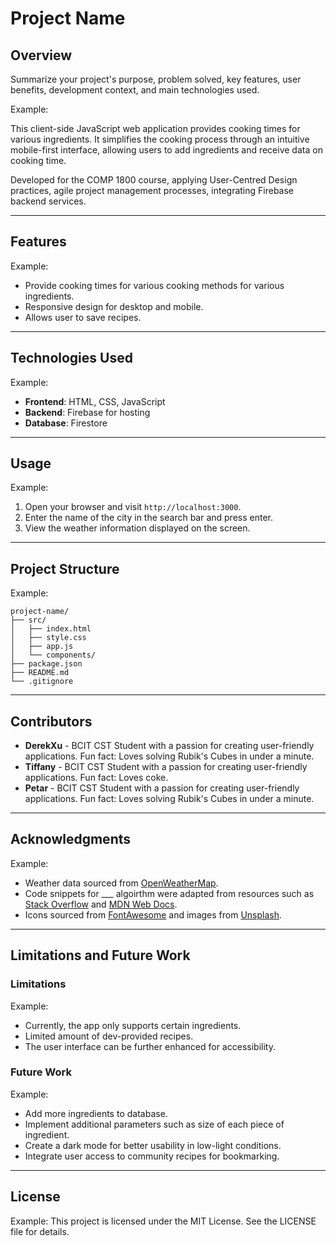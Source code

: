 
# Project Name

## Overview
Summarize your project's purpose, problem solved, key features, user benefits, development context, and main technologies used.

Example:

This client-side JavaScript web application provides cooking times for various ingredients. It simplifies the cooking process through an intuitive mobile-first interface, allowing users to add ingredients and receive data on cooking time.

Developed for the COMP 1800 course, applying User-Centred Design practices, agile project management processes, integrating Firebase backend services.

---

## Features

Example:
- Provide cooking times for various cooking methods for various ingredients.
- Responsive design for desktop and mobile.
- Allows user to save recipes.

---

## Technologies Used

Example:
- **Frontend**: HTML, CSS, JavaScript
- **Backend**: Firebase for hosting
- **Database**: Firestore

---

## Usage

Example:
1. Open your browser and visit `http://localhost:3000`.
2. Enter the name of the city in the search bar and press enter.
3. View the weather information displayed on the screen.

---

## Project Structure

Example:
```
project-name/
├── src/
│   ├── index.html
│   ├── style.css
│   ├── app.js
│   └── components/
├── package.json
├── README.md
└── .gitignore
```

---

## Contributors
- **DerekXu** - BCIT CST Student with a passion for creating user-friendly applications. Fun fact: Loves solving Rubik's Cubes in under a minute.
- **Tiffany** - BCIT CST Student with a passion for creating user-friendly applications. Fun fact: Loves coke.
- **Petar** - BCIT CST Student with a passion for creating user-friendly applications. Fun fact: Loves solving Rubik's Cubes in under a minute.

---

## Acknowledgments

Example:
- Weather data sourced from [OpenWeatherMap](https://openweathermap.org/).
- Code snippets for ___ algoirthm were adapted from resources such as [Stack Overflow](https://stackoverflow.com/) and [MDN Web Docs](https://developer.mozilla.org/).
- Icons sourced from [FontAwesome](https://fontawesome.com/) and images from [Unsplash](https://unsplash.com/).

---

## Limitations and Future Work
### Limitations

Example:
- Currently, the app only supports certain ingredients.
- Limited amount of dev-provided recipes.
- The user interface can be further enhanced for accessibility.

### Future Work

Example: 
- Add more ingredients to database.
- Implement additional parameters such as size of each piece of ingredient.
- Create a dark mode for better usability in low-light conditions.
- Integrate user access to community recipes for bookmarking.

---

## License

Example:
This project is licensed under the MIT License. See the LICENSE file for details.


